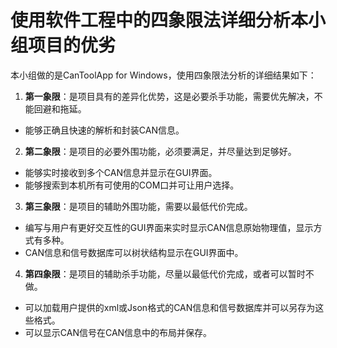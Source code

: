 # 使用软件工程中的四象限法详细分析本小组项目的优劣
本小组做的是CanToolApp for Windows，使用四象限法分析的详细结果如下：<br/> 
1. **第一象限**：是项目具有的差异化优势，这是必要杀手功能，需要优先解决，不能回避和拖延。
- 能够正确且快速的解析和封装CAN信息。<br/> 
2. **第二象限**：是项目的必要外围功能，必须要满足，并尽量达到足够好。
- 能够实时接收到多个CAN信息并显示在GUI界面。
- 能够搜索到本机所有可使用的COM口并可让用户选择。<br/> 
3. **第三象限**：是项目的辅助外围功能，需要以最低代价完成。
- 编写与用户有更好交互性的GUI界面来实时显示CAN信息原始物理值，显示方式有多种。
- CAN信息和信号数据库可以树状结构显示在GUI界面中。<br/> 
4. **第四象限**：是项目的辅助杀手功能，尽量以最低代价完成，或者可以暂时不做。
- 可以加载用户提供的xml或Json格式的CAN信息和信号数据库并可以另存为这些格式。
- 可以显示CAN信号在CAN信息中的布局并保存。<br/> 
